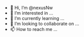 - 👋 Hi, I’m @nexusNw
- 👀 I’m interested in ...
- 🌱 I’m currently learning ...
- 💞️ I’m looking to collaborate on ...
- 📫 How to reach me ...

<!---
nexusNw/nexusNw is a ✨ special ✨ repository because its `README.md` (this file) appears on your GitHub profile.
You can click the Preview link to take a look at your changes.
--->
